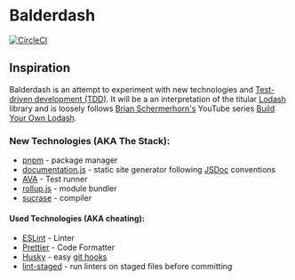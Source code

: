 # Balderdash
[![CircleCI](https://circleci.com/gh/HTMLGhozt/balderdash/tree/master.svg?style=svg)](https://circleci.com/gh/HTMLGhozt/balderdash/tree/master)

## Inspiration

Balderdash is an attempt to experiment with new technologies and
[Test-driven development (TDD)](https://en.wikipedia.org/wiki/Test-driven_development "Test-driven development - Wikipedia").
It will be a an interpretation of the titular
[Lodash](https://lodash.com/, "A modern JavaScript utility library") library and
is loosely follows
[Brian Schermerhorn's](https://twitter.com/bscherm03 "Brian Schermerhorn - Twitter")
YouTube series
[Build Your Own Lodash](https://www.youtube.com/playlist?list=PLeHA3yHguTjd8YW0PvL4z6F86sC0QecKs).

### New Technologies (AKA The Stack):

- [pnpm](https://pnpm.js.org/en/) - package manager
- [documentation.js](https://documentation.js.org/) - static site generator
  following [JSDoc](http://usejsdoc.org/) conventions
- [AVA](https://github.com/avajs/ava) - Test runner
- [rollup.js](https://rollupjs.org/guide/en) - module bundler
- [sucrase](https://github.com/alangpierce/sucrase) - compiler

#### Used Technologies (AKA cheating):

- [ESLint](https://eslint.org/) - Linter
- [Prettier](https://prettier.io/) - Code Formatter
- [Husky](https://github.com/typicode/husky) - easy
  [git hooks](https://githooks.com/)
- [lint-staged](https://github.com/okonet/lint-staged) - run linters on staged
  files before committing
